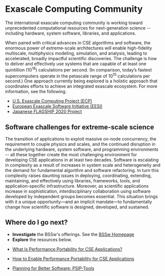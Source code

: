 # Exascale Computing Community

The international exascale computing community is working toward unprecedented computational resources for next-generation science -- including hardware, system software, libraries, and applications. 

When paired with critical advances in CSE algorithms and software, the enormous power of extreme-scale architectures will enable high-fidelity multiscale, multiphysics modeling, simulation, and analysis, leading to accelerated, broadly impactful scientific discoveries. The challenge is how to deliver and effectively use systems that are capable of at least one quintillion (10<sup>18</sup>) calculations per second. (In comparison, today’s fastest supercomputers operate in the petascale range of 10<sup>15</sup> calculations per second.) One approach currently being explored is a holistic approach that coordinates efforts to achieve an integrated exascale ecosystem. For more information, see the following.

- [U.S. Exascale Computing Project (ECP)](https://exascaleproject.org "ECP Homepage")
- [European Exascale Software Initiative (EESI)](http://www.eesi-project.eu "EESI Homepage")
- [Japanese FLAGSHIP 2020 Project](http://www.aics.riken.jp/fs2020p/en/ "FLAGSHIP 2020 Homepage")

<!--
LCM: Not displaying properly:
<a href="#_" class="link row">[U.S. Exascale Computing Project (ECP)] https://exascaleproject.org "ECP Homepage"</a>
<a href="#_" class="link row">[European Exascale Software Initiative (EESI)] http://www.eesi-project.eu "EESI Homepage"</a>
<a href="#_" class="link row">[Japanese FLAGSHIP 2020 Project] http://www.aics.riken.jp/fs2020p/en/ "FLAGSHIP 2020 Homepage"</a>
-->

## Software challenges for extreme-scale science

The transition of applications to exploit massive on-node concurrency, the requirement to couple physics and scales, and the continued disruption in the underlying hardware, system software, and programming environments -- all these together create the most challenging environment for developing CSE applications in at least two decades.  Software is escalating in complexity as a result of increases in system scale and heterogeneity and the demand for fundamental algorithm and software refactoring. In turn this complexity raises daunting issues in deploying, coordinating, extending, maintaining, and effectively using libraries, frameworks, tools, and application-specific infrastructure.  Moreover, as scientific applications increase in sophistication, interdisciplinary collaboration using software developed by independent groups becomes essential.  This situation brings with it a unique opportunity—and an implicit mandate—to fundamentally change how scientific software is designed, developed, and sustained.  

## Where do I go next?
- **Investigate** the BSSw's offerings. See the [BSSw Homepage](../Homepage.md)
- **Explore** the resources below.

<!--
Featured resources for the Exascale Computing Community.
Edit this list to change resources that appear on the front-end site.
-->

* [What Is Performance Portability for CSE Applications?](../../CuratedContent/WhatIsPerfPortabilityForCseApps.md)

* [How to Enable Performance Portability for CSE Applications](../../CuratedContent/HowToEnablePerfPortabilityForCseApps.md)

* [Planning for Better Software: PSIP-Tools](../../CuratedContent/PlanningUsingPSIPs.md)

<!-- Defer events until later
* [SC17 Conference](../../Events/Conference.SC17.md)
-->

<!---
Publish: yes
--->
